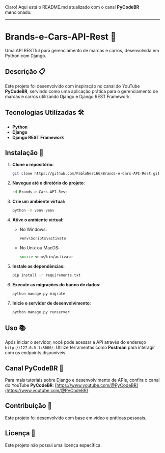 Claro! Aqui está o README.md atualizado com o canal **PyCodeBR** mencionado:

---

# Brands-e-Cars-API-Rest 🚗

Uma API RESTful para gerenciamento de marcas e carros, desenvolvida em Python com Django.

## Descrição 📋

Este projeto foi desenvolvido com inspiração no canal do YouTube **PyCodeBR**, servindo como uma aplicação prática para o gerenciamento de marcas e carros utilizando Django e Django REST Framework.

## Tecnologias Utilizadas 🛠️

- **Python**
- **Django**
- **Django REST Framework**

## Instalação 🚀

1. **Clone o repositório:**

   ```bash
   git clone https://github.com/PabloNeri66/Brands-e-Cars-API-Rest.git
   ```

2. **Navegue até o diretório do projeto:**

   ```bash
   cd Brands-e-Cars-API-Rest
   ```

3. **Crie um ambiente virtual:**

   ```bash
   python -m venv venv
   ```

4. **Ative o ambiente virtual:**

   - No Windows:

     ```bash
     venv\Scripts\activate
     ```

   - No Unix ou MacOS:

     ```bash
     source venv/bin/activate
     ```

5. **Instale as dependências:**

   ```bash
   pip install -r requirements.txt
   ```

6. **Execute as migrações do banco de dados:**

   ```bash
   python manage.py migrate
   ```

7. **Inicie o servidor de desenvolvimento:**

   ```bash
   python manage.py runserver
   ```

## Uso 📚

Após iniciar o servidor, você pode acessar a API através do endereço `http://127.0.0.1:8000/`. Utilize ferramentas como **Postman** para interagir com os endpoints disponíveis.

## Canal PyCodeBR 🎥

Para mais tutoriais sobre Django e desenvolvimento de APIs, confira o canal do YouTube **PyCodeBR**: [https://www.youtube.com/@PyCodeBR](https://www.youtube.com/@PyCodeBR)

## Contribuição 🤝

Este projeto foi desenvolvido com base em vídeo e práticas pessoais.

## Licença 📄

Este projeto não possui uma licença específica.
